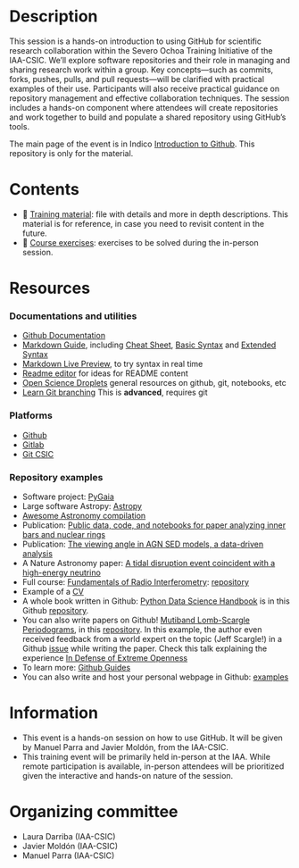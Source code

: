 # Description

This session is a hands-on introduction to using GitHub for scientific research collaboration within the  Severo Ochoa Training Initiative of the IAA-CSIC. We’ll explore software repositories and their role in managing and sharing research work within a group. Key concepts—such as commits, forks, pushes, pulls, and pull requests—will be clarified with practical examples of their use. Participants will also receive practical guidance on repository management and effective collaboration techniques. The session includes a hands-on component where attendees will create repositories and work together to build and populate a shared repository using GitHub’s tools.

The main page of the event is in Indico [Introduction to Github](https://indico.iaa.csic.es/e/github2024). This repository is only for the material.

# Contents

- 📖 [Training material](tutorial_github.md): file with details and more in depth descriptions. This material is for reference, in case you need to revisit content in the future.
- 🔭 [Course exercises](exercises_github.md): exercises to be solved during the in-person session. 

# Resources

### Documentations and utilities

- [Github Documentation](https://docs.github.com/en)
- [Markdown Guide](https://www.markdownguide.org/), including [Cheat Sheet](https://www.markdownguide.org/cheat-sheet/), [Basic Syntax](https://www.markdownguide.org/basic-syntax/) and [Extended Syntax](https://www.markdownguide.org/extended-syntax/)
- [Markdown Live Preview](https://markdownlivepreview.com/), to try syntax in real time
- [Readme editor](https://readme.so/editor) for ideas for README content
- [Open Science Droplets](https://droplets-spsrc.readthedocs.io/github/) general resources on github, git, notebooks, etc
- [Learn Git branching](https://learngitbranching.js.org/) This is **advanced**, requires git

### Platforms
- [Github](https://github.com/)
- [Gitlab](https://gitlab.com/)
- [Git CSIC](https://git.csic.es/)

### Repository examples

- Software project: [PyGaia](https://github.com/agabrown/PyGaia)
- Large software Astropy: [Astropy](https://github.com/astropy/astropy)
- [Awesome Astronomy compilation](https://github.com/jonathansick/awesome-astronomy) 
- Publication: [Public data, code, and notebooks for paper analyzing inner bars and nuclear rings](https://github.com/perwin/db-nr_paper)
- Publication: [The viewing angle in AGN SED models, a data-driven analysis](https://github.com/aframosp/AGNView)
- A Nature Astronomy paper: [A tidal disruption event coincident with a high-energy neutrino](https://github.com/robertdstein/at2019dsg)
- Full course: [Fundamentals of Radio Interferometry](https://ratt-ru.github.io/fundamentals_of_interferometry/): [repository](https://github.com/ratt-ru/fundamentals_of_interferometry)
- Example of a [CV](https://github.com/awesomecosmos/Aayushi-Verma-CV)
- A whole book written in Github: [Python Data Science Handbook](https://jakevdp.github.io/PythonDataScienceHandbook/) is in this Github [repository](https://github.com/jakevdp/PythonDataScienceHandbook).
- You can also write papers on Github! [Mutiband Lomb-Scargle Periodograms](http://jakevdp.github.io/multiband_LS/), in this [repository](https://github.com/jakevdp/multiband_LS). In this example, the author even received feedback from a world expert on the topic (Jeff Scargle!) in a Github [issue](https://github.com/jakevdp/multiband_LS/issues/1) while writing the paper. Check this talk explaining the experience [In Defense of Extreme Openness](https://zenodo.org/record/49577)
- To learn more: [Github Guides](https://guides.github.com/)
- You can also write and host your personal webpage in Github: [examples](https://github.com/topics/personal-website)

# Information

- This event is a hands-on session on how to use GitHub. It will be given by Manuel Parra and Javier Moldón, from the IAA-CSIC.
- This training event will be primarily held in-person at the IAA. While remote participation is available, in-person attendees will be prioritized given the interactive and hands-on nature of the session.

# Organizing committee

- Laura Darriba (IAA-CSIC)
- Javier Moldón (IAA-CSIC)
- Manuel Parra (IAA-CSIC)
